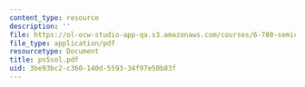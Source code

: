 ```yaml
---
content_type: resource
description: ''
file: https://ol-ocw-studio-app-qa.s3.amazonaws.com/courses/6-780-semiconductor-manufacturing-spring-2003/3be93bc2c360140d559334f97e50b83f_ps5sol.pdf
file_type: application/pdf
resourcetype: Document
title: ps5sol.pdf
uid: 3be93bc2-c360-140d-5593-34f97e50b83f
---
```

